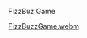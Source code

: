FizzBuz Game

[FizzBuzzGame.webm](https://github.com/user-attachments/assets/9df76624-e6e7-40ae-8b13-e1c81529aa83)
